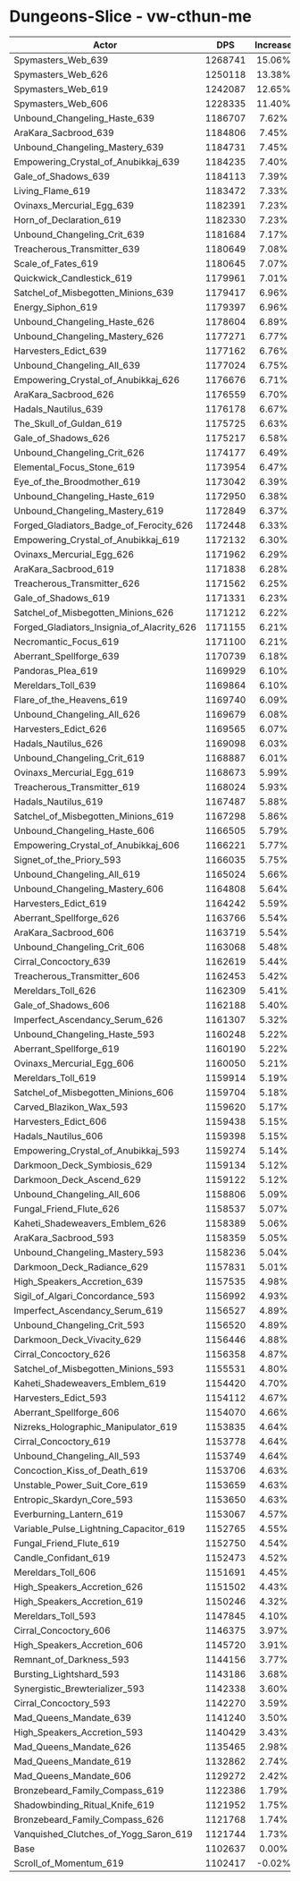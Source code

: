 # Dungeons-Slice - vw-cthun-me
| Actor | DPS | Increase |
|---|:---:|:---:|
|Spymasters_Web_639|1268741|15.06%|
|Spymasters_Web_626|1250118|13.38%|
|Spymasters_Web_619|1242087|12.65%|
|Spymasters_Web_606|1228335|11.40%|
|Unbound_Changeling_Haste_639|1186707|7.62%|
|AraKara_Sacbrood_639|1184806|7.45%|
|Unbound_Changeling_Mastery_639|1184731|7.45%|
|Empowering_Crystal_of_Anubikkaj_639|1184235|7.40%|
|Gale_of_Shadows_639|1184113|7.39%|
|Living_Flame_619|1183472|7.33%|
|Ovinaxs_Mercurial_Egg_639|1182391|7.23%|
|Horn_of_Declaration_619|1182330|7.23%|
|Unbound_Changeling_Crit_639|1181684|7.17%|
|Treacherous_Transmitter_639|1180649|7.08%|
|Scale_of_Fates_619|1180645|7.07%|
|Quickwick_Candlestick_619|1179961|7.01%|
|Satchel_of_Misbegotten_Minions_639|1179417|6.96%|
|Energy_Siphon_619|1179397|6.96%|
|Unbound_Changeling_Haste_626|1178604|6.89%|
|Unbound_Changeling_Mastery_626|1177271|6.77%|
|Harvesters_Edict_639|1177162|6.76%|
|Unbound_Changeling_All_639|1177024|6.75%|
|Empowering_Crystal_of_Anubikkaj_626|1176676|6.71%|
|AraKara_Sacbrood_626|1176559|6.70%|
|Hadals_Nautilus_639|1176178|6.67%|
|The_Skull_of_Guldan_619|1175725|6.63%|
|Gale_of_Shadows_626|1175217|6.58%|
|Unbound_Changeling_Crit_626|1174177|6.49%|
|Elemental_Focus_Stone_619|1173954|6.47%|
|Eye_of_the_Broodmother_619|1173042|6.39%|
|Unbound_Changeling_Haste_619|1172950|6.38%|
|Unbound_Changeling_Mastery_619|1172849|6.37%|
|Forged_Gladiators_Badge_of_Ferocity_626|1172448|6.33%|
|Empowering_Crystal_of_Anubikkaj_619|1172132|6.30%|
|Ovinaxs_Mercurial_Egg_626|1171962|6.29%|
|AraKara_Sacbrood_619|1171838|6.28%|
|Treacherous_Transmitter_626|1171562|6.25%|
|Gale_of_Shadows_619|1171331|6.23%|
|Satchel_of_Misbegotten_Minions_626|1171212|6.22%|
|Forged_Gladiators_Insignia_of_Alacrity_626|1171155|6.21%|
|Necromantic_Focus_619|1171100|6.21%|
|Aberrant_Spellforge_639|1170739|6.18%|
|Pandoras_Plea_619|1169929|6.10%|
|Mereldars_Toll_639|1169864|6.10%|
|Flare_of_the_Heavens_619|1169740|6.09%|
|Unbound_Changeling_All_626|1169679|6.08%|
|Harvesters_Edict_626|1169565|6.07%|
|Hadals_Nautilus_626|1169098|6.03%|
|Unbound_Changeling_Crit_619|1168887|6.01%|
|Ovinaxs_Mercurial_Egg_619|1168673|5.99%|
|Treacherous_Transmitter_619|1168024|5.93%|
|Hadals_Nautilus_619|1167487|5.88%|
|Satchel_of_Misbegotten_Minions_619|1167298|5.86%|
|Unbound_Changeling_Haste_606|1166505|5.79%|
|Empowering_Crystal_of_Anubikkaj_606|1166221|5.77%|
|Signet_of_the_Priory_593|1166035|5.75%|
|Unbound_Changeling_All_619|1165024|5.66%|
|Unbound_Changeling_Mastery_606|1164808|5.64%|
|Harvesters_Edict_619|1164242|5.59%|
|Aberrant_Spellforge_626|1163766|5.54%|
|AraKara_Sacbrood_606|1163719|5.54%|
|Unbound_Changeling_Crit_606|1163068|5.48%|
|Cirral_Concoctory_639|1162619|5.44%|
|Treacherous_Transmitter_606|1162453|5.42%|
|Mereldars_Toll_626|1162309|5.41%|
|Gale_of_Shadows_606|1162188|5.40%|
|Imperfect_Ascendancy_Serum_626|1161307|5.32%|
|Unbound_Changeling_Haste_593|1160248|5.22%|
|Aberrant_Spellforge_619|1160190|5.22%|
|Ovinaxs_Mercurial_Egg_606|1160050|5.21%|
|Mereldars_Toll_619|1159914|5.19%|
|Satchel_of_Misbegotten_Minions_606|1159704|5.18%|
|Carved_Blazikon_Wax_593|1159620|5.17%|
|Harvesters_Edict_606|1159438|5.15%|
|Hadals_Nautilus_606|1159398|5.15%|
|Empowering_Crystal_of_Anubikkaj_593|1159274|5.14%|
|Darkmoon_Deck_Symbiosis_629|1159134|5.12%|
|Darkmoon_Deck_Ascend_629|1159122|5.12%|
|Unbound_Changeling_All_606|1158806|5.09%|
|Fungal_Friend_Flute_626|1158537|5.07%|
|Kaheti_Shadeweavers_Emblem_626|1158389|5.06%|
|AraKara_Sacbrood_593|1158359|5.05%|
|Unbound_Changeling_Mastery_593|1158236|5.04%|
|Darkmoon_Deck_Radiance_629|1157831|5.01%|
|High_Speakers_Accretion_639|1157535|4.98%|
|Sigil_of_Algari_Concordance_593|1156992|4.93%|
|Imperfect_Ascendancy_Serum_619|1156527|4.89%|
|Unbound_Changeling_Crit_593|1156520|4.89%|
|Darkmoon_Deck_Vivacity_629|1156446|4.88%|
|Cirral_Concoctory_626|1156358|4.87%|
|Satchel_of_Misbegotten_Minions_593|1155531|4.80%|
|Kaheti_Shadeweavers_Emblem_619|1154420|4.70%|
|Harvesters_Edict_593|1154112|4.67%|
|Aberrant_Spellforge_606|1154070|4.66%|
|Nizreks_Holographic_Manipulator_619|1153835|4.64%|
|Cirral_Concoctory_619|1153778|4.64%|
|Unbound_Changeling_All_593|1153749|4.64%|
|Concoction_Kiss_of_Death_619|1153706|4.63%|
|Unstable_Power_Suit_Core_619|1153659|4.63%|
|Entropic_Skardyn_Core_593|1153650|4.63%|
|Everburning_Lantern_619|1153067|4.57%|
|Variable_Pulse_Lightning_Capacitor_619|1152765|4.55%|
|Fungal_Friend_Flute_619|1152750|4.54%|
|Candle_Confidant_619|1152473|4.52%|
|Mereldars_Toll_606|1151691|4.45%|
|High_Speakers_Accretion_626|1151502|4.43%|
|High_Speakers_Accretion_619|1150246|4.32%|
|Mereldars_Toll_593|1147845|4.10%|
|Cirral_Concoctory_606|1146375|3.97%|
|High_Speakers_Accretion_606|1145720|3.91%|
|Remnant_of_Darkness_593|1144156|3.77%|
|Bursting_Lightshard_593|1143186|3.68%|
|Synergistic_Brewterializer_593|1142338|3.60%|
|Cirral_Concoctory_593|1142270|3.59%|
|Mad_Queens_Mandate_639|1141240|3.50%|
|High_Speakers_Accretion_593|1140429|3.43%|
|Mad_Queens_Mandate_626|1135465|2.98%|
|Mad_Queens_Mandate_619|1132862|2.74%|
|Mad_Queens_Mandate_606|1129272|2.42%|
|Bronzebeard_Family_Compass_619|1122386|1.79%|
|Shadowbinding_Ritual_Knife_619|1121952|1.75%|
|Bronzebeard_Family_Compass_626|1121768|1.74%|
|Vanquished_Clutches_of_Yogg_Saron_619|1121744|1.73%|
|Base|1102637|0.00%|
|Scroll_of_Momentum_619|1102417|-0.02%|
